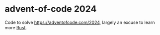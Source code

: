 # advent-of-code 2024

Code to solve https://adventofcode.com/2024, largely an excuse to learn more [Rust](https://www.rust-lang.org/).
